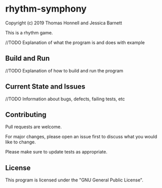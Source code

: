 # rhythm-symphony
Copyright (c) 2019 Thomas Honnell and Jessica Barnett

This is a rhythm game. 

//TODO Explanation of what the program is and does with example

## Build and Run
//TODO Explanation of how to build and run the program

## Current State and Issues
//TODO Information about bugs, defects, failing tests, etc

## Contributing
Pull requests are welcome. 

For major changes, please open an issue first to discuss what you would like to change.

Please make sure to update tests as appropriate.

## License
This program is licensed under the "GNU General Public License".  
